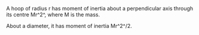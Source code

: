 A hoop of radius r has moment of inertia about a perpendicular axis
through its centre Mr^2^, where M is the mass.

About a diameter, it has moment of inertia Mr^2^/2.
